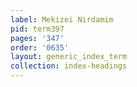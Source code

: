```yaml
---
label: Mekizei Nirdamim
pid: term397
pages: '347'
order: '0635'
layout: generic_index_term
collection: index-headings
---
```

